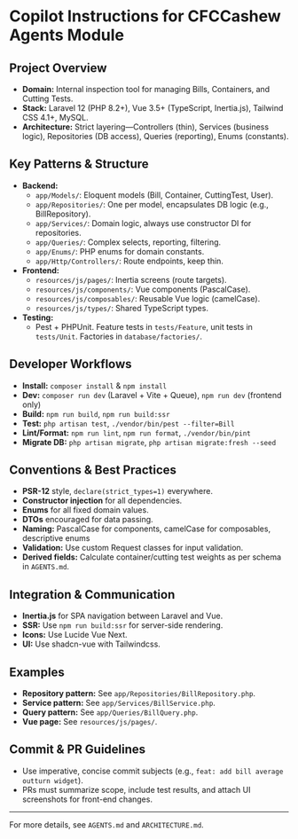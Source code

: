 # Copilot Instructions for CFCCashew Agents Module

## Project Overview

- **Domain:** Internal inspection tool for managing Bills, Containers, and Cutting Tests.
- **Stack:** Laravel 12 (PHP 8.2+), Vue 3.5+ (TypeScript, Inertia.js), Tailwind CSS 4.1+, MySQL.
- **Architecture:** Strict layering—Controllers (thin), Services (business logic), Repositories (DB access), Queries (reporting), Enums (constants).

## Key Patterns & Structure

- **Backend:**
    - `app/Models/`: Eloquent models (Bill, Container, CuttingTest, User).
    - `app/Repositories/`: One per model, encapsulates DB logic (e.g., BillRepository).
    - `app/Services/`: Domain logic, always use constructor DI for repositories.
    - `app/Queries/`: Complex selects, reporting, filtering.
    - `app/Enums/`: PHP enums for domain constants.
    - `app/Http/Controllers/`: Route endpoints, keep thin.
- **Frontend:**
    - `resources/js/pages/`: Inertia screens (route targets).
    - `resources/js/components/`: Vue components (PascalCase).
    - `resources/js/composables/`: Reusable Vue logic (camelCase).
    - `resources/js/types/`: Shared TypeScript types.
- **Testing:**
    - Pest + PHPUnit. Feature tests in `tests/Feature`, unit tests in `tests/Unit`. Factories in `database/factories/`.

## Developer Workflows

- **Install:** `composer install` & `npm install`
- **Dev:** `composer run dev` (Laravel + Vite + Queue), `npm run dev` (frontend only)
- **Build:** `npm run build`, `npm run build:ssr`
- **Test:** `php artisan test`, `./vendor/bin/pest --filter=Bill`
- **Lint/Format:** `npm run lint`, `npm run format`, `./vendor/bin/pint`
- **Migrate DB:** `php artisan migrate`, `php artisan migrate:fresh --seed`

## Conventions & Best Practices

- **PSR-12** style, `declare(strict_types=1)` everywhere.
- **Constructor injection** for all dependencies.
- **Enums** for all fixed domain values.
- **DTOs** encouraged for data passing.
- **Naming:** PascalCase for components, camelCase for composables, descriptive enums
- **Validation:** Use custom Request classes for input validation.
- **Derived fields:** Calculate container/cutting test weights as per schema in `AGENTS.md`.

## Integration & Communication

- **Inertia.js** for SPA navigation between Laravel and Vue.
- **SSR:** Use `npm run build:ssr` for server-side rendering.
- **Icons:** Use Lucide Vue Next.
- **UI:** Use shadcn-vue with Tailwindcss.

## Examples

- **Repository pattern:** See `app/Repositories/BillRepository.php`.
- **Service pattern:** See `app/Services/BillService.php`.
- **Query pattern:** See `app/Queries/BillQuery.php`.
- **Vue page:** See `resources/js/pages/`.

## Commit & PR Guidelines

- Use imperative, concise commit subjects (e.g., `feat: add bill average outturn widget`).
- PRs must summarize scope, include test results, and attach UI screenshots for front-end changes.

---

For more details, see `AGENTS.md` and `ARCHITECTURE.md`.

